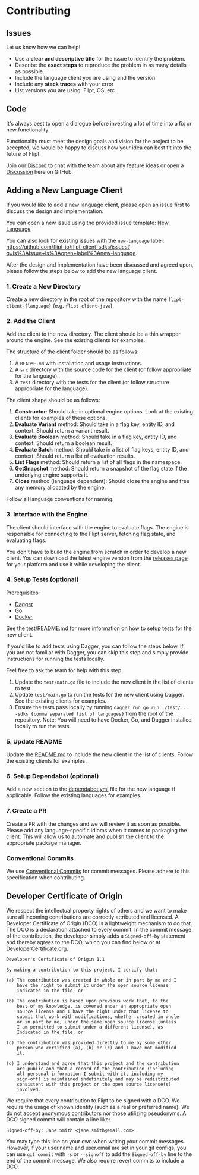 # Contributing

## Issues

Let us know how we can help!

- Use a **clear and descriptive title** for the issue to identify the problem.
- Describe the **exact steps** to reproduce the problem in as many details as possible.
- Include the language client you are using and the version.
- Include any **stack traces** with your error
- List versions you are using: Flipt, OS, etc.

## Code

It's always best to open a dialogue before investing a lot of time into a fix or new functionality.

Functionality must meet the design goals and vision for the project to be accepted; we would be happy to discuss how your idea can best fit into the future of Flipt.

Join our [Discord](https://www.flipt.io/discord) to chat with the team about any feature ideas or open a [Discussion](https://github.com/flipt-io/flipt/discussions) here on GitHub.

## Adding a New Language Client

If you would like to add a new language client, please open an issue first to discuss the design and implementation.

You can open a new issue using the provided issue template: [New Language](https://github.com/flipt-io/flipt-client-sdks/issues/new?labels=new-language&template=new_language.yml)

You can also look for existing issues with the `new-language` label: <https://github.com/flipt-io/flipt-client-sdks/issues?q=is%3Aissue+is%3Aopen+label%3Anew-language>.

After the design and implementation have been discussed and agreed upon, please follow the steps below to add the new language client.

### 1. Create a New Directory

Create a new directory in the root of the repository with the name `flipt-client-{language}` (e.g. `flipt-client-java`).

### 2. Add the Client

Add the client to the new directory. The client should be a thin wrapper around the engine. See the existing clients for examples.

The structure of the client folder should be as follows:

1. A `README.md` with installation and usage instructions.
1. A `src` directory with the source code for the client (or follow appropriate for the language).
1. A `test` directory with the tests for the client (or follow structure appropriate for the language).

The client shape should be as follows:

1. **Constructor**: Should take in optional engine options. Look at the existing clients for examples of these options.
1. **Evaluate Variant** method: Should take in a flag key, entity ID, and context. Should return a variant result.
1. **Evaluate Boolean** method: Should take in a flag key, entity ID, and context. Should return a boolean result.
1. **Evaluate Batch** method: Should take in a list of flag keys, entity ID, and context. Should return a list of evaluation results.
1. **List Flags** method: Should return a list of all flags in the namespace.
1. **GetSnapshot** method: Should return a snapshot of the flag state if the underlying engine supports it.
1. **Close** method (language dependent): Should close the engine and free any memory allocated by the engine.

Follow all language conventions for naming.

### 3. Interface with the Engine

The client should interface with the engine to evaluate flags. The engine is responsible for connecting to the Flipt server, fetching flag state, and evaluating flags.

You don't have to build the engine from scratch in order to develop a new client. You can download the latest engine version from the [releases page](https://github.com/flipt-io/flipt-client-sdks/releases/latest) for your platform and use it while developing the client.

### 4. Setup Tests (optional)

Prerequisites:

- [Dagger](https://docs.dagger.io/install/#stable-release)
- [Go](https://go.dev/dl/)
- [Docker](https://docs.docker.com/get-docker/)

See the [test/README.md](./test/README.md) for more information on how to setup tests for the new client.

If you'd like to add tests using Dagger, you can follow the steps below. If you are not familiar with Dagger, you can skip this step and simply provide instructions for running the tests locally.

Feel free to ask the team for help with this step.

1. Update the `test/main.go` file to include the new client in the list of clients to test.
2. Update `test/main.go` to run the tests for the new client using Dagger. See the existing clients for examples.
3. Ensure the tests pass locally by running `dagger run go run ./test/... -sdks {comma separated list of languages}` from the root of the repository. Note: You will need to have Docker, Go, and Dagger installed locally to run the tests.

### 5. Update README

Update the [README.md](./README.md) to include the new client in the list of clients. Follow the existing clients for examples.

### 6. Setup Dependabot (optional)

Add a new section to the [dependabot.yml](./.github/dependabot.yml) file for the new language if applicable. Follow the existing languages for examples.

### 7. Create a PR

Create a PR with the changes and we will review it as soon as possible. Please add any language-specific idioms when it comes to packaging the client. This will allow us to automate and publish the client to the appropriate package manager.

### Conventional Commits

We use [Conventional Commits](https://www.conventionalcommits.org/en/v1.0.0/) for commit messages. Please adhere to this specification when contributing.

## Developer Certificate of Origin

We respect the intellectual property rights of others and we want to make sure
all incoming contributions are correctly attributed and licensed. A Developer
Certificate of Origin (DCO) is a lightweight mechanism to do that. The DCO is
a declaration attached to every commit. In the commit message of the contribution,
the developer simply adds a `Signed-off-by` statement and thereby agrees to the DCO,
which you can find below or at [DeveloperCertificate.org](http://developercertificate.org/).

```text
Developer's Certificate of Origin 1.1

By making a contribution to this project, I certify that:

(a) The contribution was created in whole or in part by me and I
    have the right to submit it under the open source license
    indicated in the file; or

(b) The contribution is based upon previous work that, to the
    best of my knowledge, is covered under an appropriate open
    source license and I have the right under that license to
    submit that work with modifications, whether created in whole
    or in part by me, under the same open source license (unless
    I am permitted to submit under a different license), as
    Indicated in the file; or

(c) The contribution was provided directly to me by some other
    person who certified (a), (b) or (c) and I have not modified
    it.

(d) I understand and agree that this project and the contribution
    are public and that a record of the contribution (including
    all personal information I submit with it, including my
    sign-off) is maintained indefinitely and may be redistributed
    consistent with this project or the open source license(s)
    involved.
```

We require that every contribution to Flipt to be signed with a DCO. We require the
usage of known identity (such as a real or preferred name). We do not accept anonymous
contributors nor those utilizing pseudonyms. A DCO signed commit will contain a line like:

```text
Signed-off-by: Jane Smith <jane.smith@email.com>
```

You may type this line on your own when writing your commit messages. However, if your
user.name and user.email are set in your git configs, you can use `git commit` with `-s`
or `--signoff` to add the `Signed-off-by` line to the end of the commit message. We also
require revert commits to include a DCO.
